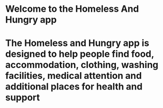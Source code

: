 # Welcome to the Homeless And Hungry app
# The Homeless and Hungry app is designed to help people find food, accommodation, clothing, washing facilities, medical attention and additional places for health and support